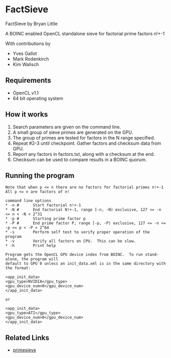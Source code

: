 # FactSieve

FactSieve by Bryan Little

A BOINC enabled OpenCL standalone sieve for factorial prime factors n!+-1

With contributions by
* Yves Gallot
* Mark Rodenkirch
* Kim Walisch

## Requirements

* OpenCL v1.1
* 64 bit operating system

## How it works

1. Search parameters are given on the command line.
2. A small group of sieve primes are generated on the GPU.
3. The group of primes are tested for factors in the N range specified.
4. Repeat #2-3 until checkpoint.  Gather factors and checksum data from GPU.
5. Report any factors in factors.txt, along with a checksum at the end.
6. Checksum can be used to compare results in a BOINC quorum.

## Running the program
```
Note that when p <= n there are no factors for factorial primes n!+-1
All p <= n are factors of n!

command line options
* -n #		Start factorial n!+-1
* -N #		End factorial N!+-1, range [-n, -N) exclusive, 127 <= -n <= n < -N < 2^31
* -p #		Starting prime factor p
* -P #		End prime factor P, range [-p, -P) exclusive, 127 <= -n <= -p <= p < -P < 2^64
* -s		Perform self test to verify proper operation of the program
* -v		Verify all factors on CPU.  This can be slow.
* -h		Print help

Program gets the OpenCL GPU device index from BOINC.  To run stand-alone, the program will
default to GPU 0 unless an init_data.xml is in the same directory with the format:

<app_init_data>
<gpu_type>NVIDIA</gpu_type>
<gpu_device_num>0</gpu_device_num>
</app_init_data>

or

<app_init_data>
<gpu_type>ATI</gpu_type>
<gpu_device_num>0</gpu_device_num>
</app_init_data>
```

## Related Links

* [primesieve](https://github.com/kimwalisch/primesieve)
